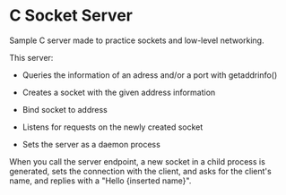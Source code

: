 # C Socket Server
Sample C server made to practice sockets and low-level networking.

This server:
- Queries the information of an adress and/or a port with getaddrinfo()

- Creates a socket with the given address information

- Bind socket to address

- Listens for requests on the newly created socket

- Sets the server as a daemon process


When you call the server endpoint, a new socket in a child process is generated, sets the 
connection with the client, and asks for the client's name, and replies with a "Hello {inserted name}".

